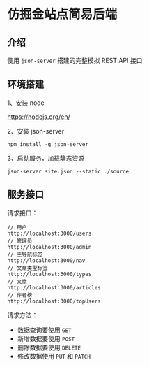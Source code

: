 # 仿掘金站点简易后端

## 介绍

使用 `json-server` 搭建的完整模拟 REST API 接口



## 环境搭建

1、安装 node

https://nodejs.org/en/



2、安装 json-server

```shell
npm install -g json-server
```



3、启动服务，加载静态资源

```shell
json-server site.json --static ./source
```



## 服务接口

请求接口：

```
// 用户
http://localhost:3000/users
// 管理员
http://localhost:3000/admin
// 主导航标签
http://localhost:3000/nav
// 文章类型标签
http://localhost:3000/types
// 文章
http://localhost:3000/articles
// 作者榜
http://localhost:3000/topUsers
```



请求方法：

- 数据查询要使用 `GET`
- 新增数据要使用 `POST`
- 删除数据要使用 `DELETE`
- 修改数据使用 `PUT` 和 `PATCH`







